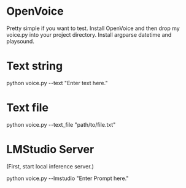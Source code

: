 # OpenVoice

Pretty simple if you want to test. Install OpenVoice and then drop my voice.py into your project directory. Install argparse datetime and playsound.
#   Text string
python voice.py --text "Enter text here."
#   Text file
python voice.py --text_file "path/to/file.txt"
#   LMStudio Server
(First, start local inference server.)

python voice.py --lmstudio "Enter Prompt here."
